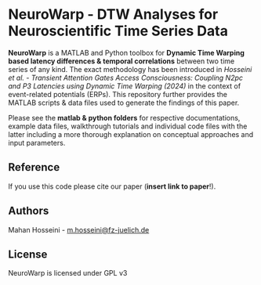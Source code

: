 # NeuroWarp - DTW Analyses for Neuroscientific Time Series Data

**NeuroWarp** is a MATLAB and Python toolbox for **Dynamic Time Warping based latency differences & temporal correlations** between two time series of any kind. The exact methodology has been introduced in *Hosseini et al. - Transient Attention Gates Access Consciousness: Coupling N2pc and P3 Latencies using Dynamic Time Warping (2024)* in the context of event-related potentials (ERPs). This repository further provides the MATLAB scripts & data files used to generate the findings of this paper.  

Please see the **matlab & python folders** for respective documentations, example data files, walkthrough tutorials and individual code files with the latter including a more thorough explanation on conceptual approaches and input parameters.

## Reference
If you use this code please cite our paper (**insert link to paper**!). 

## Authors
Mahan Hosseini - m.hosseini@fz-juelich.de 

## License
NeuroWarp is licensed under GPL v3

